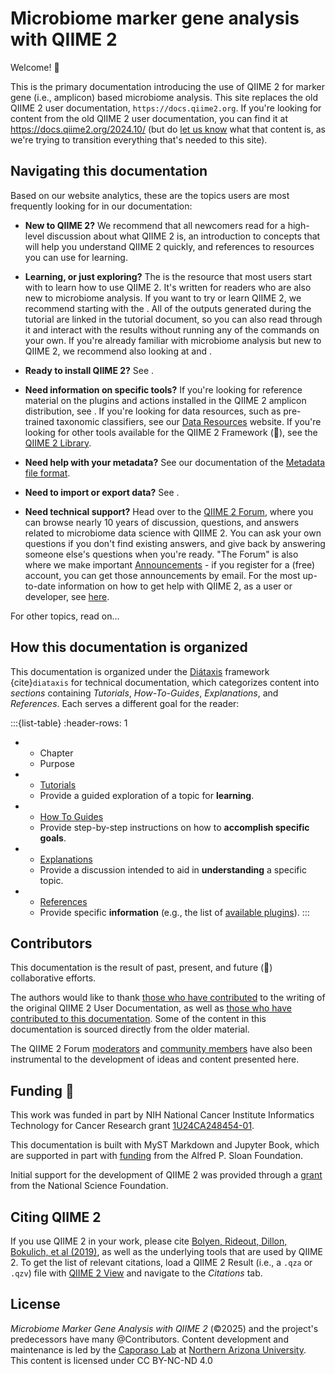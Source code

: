 # Microbiome marker gene analysis with QIIME 2

Welcome! 👋

This is the primary documentation introducing the use of QIIME 2 for marker gene (i.e., amplicon) based microbiome analysis.
This site replaces the old QIIME 2 user documentation, `https://docs.qiime2.org`.
If you're looking for content from the old QIIME 2 user documentation, you can find it at https://docs.qiime2.org/2024.10/ (but do [let us know](https://github.com/qiime2/amplicon-docs/issues) what that content is, as we're trying to transition everything that's needed to this site).

## Navigating this documentation

Based on our website analytics, these are the topics users are most frequently looking for in our documentation:

- **New to QIIME 2?**
  We recommend that all newcomers read [](explanations/getting-started) for a high-level discussion about what QIIME 2 is, an introduction to concepts that will help you understand QIIME 2 quickly, and references to resources you can use for learning.

- **Learning, or just exploring?**
  The [](tutorials/moving-pictures) is the resource that most users start with to learn how to use QIIME 2.
  It's written for readers who are also new to microbiome analysis.
  If you want to try or learn QIIME 2, we recommend starting with the [](tutorials/moving-pictures).
  All of the outputs generated during the tutorial are linked in the tutorial document, so you can also read through it and interact with the results without running any of the commands on your own.
  If you're already familiar with microbiome analysis but new to QIIME 2, we recommend also looking at [](explanations/experienced-researchers) and [](explanations/some-theory).

- **Ready to install QIIME 2?**
  See [](how-to-guides/install).

- **Need information on specific tools?**
  If you're looking for reference material on the plugins and actions installed in the QIIME 2 amplicon distribution, see [](references/available-plugins).
  If you're looking for data resources, such as pre-trained taxonomic classifiers, see our [Data Resources](https://resources.qiime2.org) website.
  If you're looking for other tools available for the QIIME 2 Framework (🌳), see the [QIIME 2 Library](https://library.qiime2.org).

- **Need help with your metadata?**
  See our documentation of the [Metadata file format](https://use.qiime2.org/en/latest/references/metadata.html).

- **Need to import or export data?**
  See [](how-to-guides/import-export).

- **Need technical support?**
  Head over to the [QIIME 2 Forum](https://forum.qiime2.org), where you can browse nearly 10 years of discussion, questions, and answers related to microbiome data science with QIIME 2.
  You can ask your own questions if you don't find existing answers, and give back by answering someone else's questions when you're ready.
  "The Forum" is also where we make important [Announcements](https://forum.qiime2.org/c/announcements/8) - if you register for a (free) account, you can get those announcements by email.
  For the most up-to-date information on how to get help with QIIME 2, as a user or developer, see [here](https://github.com/qiime2/.github/blob/main/SUPPORT.md).

For other topics, read on...

## How this documentation is organized

This documentation is organized under the [Diátaxis](https://diataxis.fr/) framework {cite}`diataxis` for technical documentation, which categorizes content into *sections* containing *Tutorials*, *How-To-Guides*, *Explanations*, and *References*.
Each serves a different goal for the reader:

:::{list-table}
:header-rows: 1

* - Chapter
  - Purpose

* - [Tutorials](tutorials/intro)
  - Provide a guided exploration of a topic for **learning**.

* - [How To Guides](how-to-guides/intro)
  - Provide step-by-step instructions on how to **accomplish specific goals**.

* - [Explanations](explanations/intro)
  - Provide a discussion intended to aid in **understanding** a specific topic.

* - [References](references/intro)
  - Provide specific **information** (e.g., the list of [available plugins](available-plugins)).
:::

## Contributors

This documentation is the result of past, present, and future (🤞) collaborative efforts.

The authors would like to thank [those who have contributed](https://github.com/qiime2/docs/graphs/contributors) to the writing of the original QIIME 2 User Documentation, as well as [those who have contributed to this documentation](https://github.com/qiime2/amplicon-docs/graphs/contributors).
Some of the content in this documentation is sourced directly from the older material.

The QIIME 2 Forum [moderators](https://forum.qiime2.org/g/q2-mods) and [community members](https://forum.qiime2.org/u?order=likes_received&period=all) have also been instrumental to the development of ideas and content presented here.

## Funding 🙏

This work was funded in part by NIH National Cancer Institute Informatics Technology for Cancer Research grant [1U24CA248454-01](https://reporter.nih.gov/project-details/9951750).

This documentation is built with MyST Markdown and Jupyter Book, which are supported in part with [funding](https://sloan.org/grant-detail/6620) from the Alfred P. Sloan Foundation.

Initial support for the development of QIIME 2 was provided through a [grant](https://www.nsf.gov/awardsearch/showAward?AWD_ID=1565100) from the National Science Foundation.

## Citing QIIME 2

If you use QIIME 2 in your work, please cite [Bolyen, Rideout, Dillon, Bokulich, et al (2019)](https://doi.org/10.1038/s41587-019-0209-9), as well as the underlying tools that are used by QIIME 2.
To get the list of relevant citations, load a QIIME 2 Result (i.e., a `.qza` or `.qzv`) file with [QIIME 2 View](https://view.qiime2.org) and navigate to the *Citations* tab.

## License

*Microbiome Marker Gene Analysis with QIIME 2* (©2025) and the project's predecessors have many @Contributors.
Content development and maintenance is led by the [Caporaso Lab](https://cap-lab.bio) at [Northern Arizona University](https://nau.edu).
This content is licensed under CC BY-NC-ND 4.0
